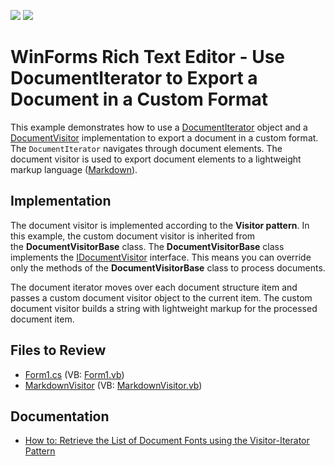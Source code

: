 <!-- default badges list -->
[![](https://img.shields.io/badge/Open_in_DevExpress_Support_Center-FF7200?style=flat-square&logo=DevExpress&logoColor=white)](https://supportcenter.devexpress.com/ticket/details/T632549)
[![](https://img.shields.io/badge/📖_How_to_use_DevExpress_Examples-e9f6fc?style=flat-square)](https://docs.devexpress.com/GeneralInformation/403183)
<!-- default badges end -->
# WinForms Rich Text Editor - Use DocumentIterator to Export a Document in a Custom Format

This example demonstrates how to use a [DocumentIterator](https://docs.devexpress.com/OfficeFileAPI/DevExpress.XtraRichEdit.API.Native.DocumentIterator) object and a [DocumentVisitor](https://docs.devexpress.com/OfficeFileAPI/DevExpress.XtraRichEdit.API.Native.IDocumentVisitor) implementation to export a document in a custom format. The `DocumentIterator` navigates through document elements. The document visitor is used to export document elements to a lightweight markup language ([Markdown](https://en.wikipedia.org/wiki/Markdown)).

## Implementation

The document visitor is implemented according to the <strong>Visitor pattern</strong>. In this example, the custom document visitor is inherited from the <strong>DocumentVisitorBase</strong> class. The <strong>DocumentVisitorBase</strong> class implements the [IDocumentVisitor](https://docs.devexpress.com/OfficeFileAPI/DevExpress.XtraRichEdit.API.Native.IDocumentVisitor) interface. This means you can override only the methods of the <strong>DocumentVisitorBase</strong> class to process documents.

The document iterator moves over each document structure item and passes a custom document visitor object to the current item. The custom document visitor builds a string with lightweight markup for the processed document item.

## Files to Review

* [Form1.cs](./CS/DocumentIteratorExample/Form1.cs) (VB: [Form1.vb](./VB/DocumentIteratorExample/Form1.vb))
* [MarkdownVisitor](./CS/DocumentIteratorExample/MarkdownVisitor.cs) (VB: [MarkdownVisitor.vb](./VB/DocumentIteratorExample\MarkdownVisitor.vb))

## Documentation

* [How to: Retrieve the List of Document Fonts using the Visitor-Iterator Pattern](https://docs.devexpress.com/WindowsForms/116746/controls-and-libraries/rich-text-editor/examples/automation/how-to-retrieve-the-list-of-document-fonts-using-the-visitor-iterator-pattern)
